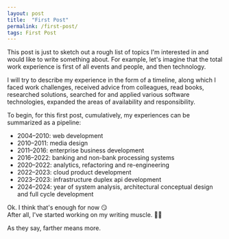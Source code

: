 ```yaml
---
layout: post
title:  "First Post"
permalink: /first-post/
tags: First Post
---
```


This post is just to sketch out a rough list of topics I'm interested in and would like to write something about. For example, let's imagine that the total work experience is first of all events and people, and then technology.

I will try to describe my experience in the form of a timeline, along which I faced work challenges, received advice from colleagues, read books, researched solutions, searched for and applied various software technologies, expanded the areas of availability and responsibility.

To begin, for this first post, cumulatively, my experiences can be summarized as a pipeline:
- 2004&ndash;2010: web development
- 2010&ndash;2011: media design
- 2011&ndash;2016: enterprise business development
- 2016&ndash;2022: banking and non-bank processing systems
- 2020&ndash;2022: analytics, refactoring and re-engineering
- 2022&ndash;2023: cloud product development
- 2023&ndash;2023: infrastructure duplex api development
- 2024&ndash;2024: year of system analysis, architectural conceptual design and full cycle development

Ok. I think that's enough for now 😏 <br/>
After all, I've started working on my writing muscle. 💪🏼

As they say, farther means more.
